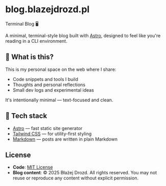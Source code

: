 # blog.blazejdrozd.pl

Terminal Blog 🖥️

A minimal, terminal-style blog built with [Astro](https://astro.build/), designed to feel like you're reading in a CLI environment.

## 📝 What is this?

This is my personal space on the web where I share:
- Code snippets and tools I build
- Thoughts and personal reflections
- Small dev logs and experimental ideas

It's intentionally minimal — text-focused and clean.

## 🚀 Tech stack

- [Astro](https://astro.build/) — fast static site generator
- [Tailwind CSS](https://tailwindcss.com/) — for utility-first styling
- [Markdown](https://www.markdownguide.org/) — posts are written in plain Markdown

## License

- **Code**: [MIT License](./LICENSE.md)  
- **Blog content**: © 2025 Błażej Drozd. All rights reserved. You may not reuse or reproduce any content without explicit permission.
